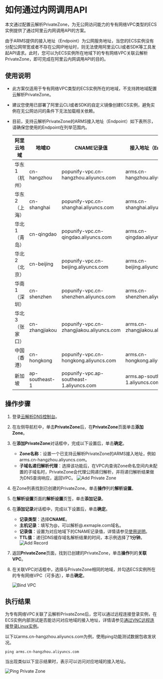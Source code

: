 # 如何通过内网调用API

本文通过配置云解析PrivateZone，为无公网访问能力的专有网络VPC类型的ECS实例提供了通过阿里云内网调用API的方案。

由于ARMS提供的接入地址（Endpoint）为公网服务地址，当您的ECS实例没有分配公网带宽或者不存在公网IP地址时，则无法使用阿里云CLI或者SDK等工具发起API请求。此时，您可以为ECS实例所在地域下的专有网络VPC关联云解析PrivateZone，即可完成在阿里云内网调用API的目的。

## 使用说明

-   此方案仅适用于专有网络VPC类型的ECS实例所在的地域，不支持跨地域配置云解析PrivateZone。
-   建议您使用已部署了阿里云CLI或者SDK的自定义镜像创建ECS实例，避免实例在无公网访问的条件下无法加载相关依赖。
-   目前，支持云解析PrivateZone的ARMS接入地址（Endpoint）如下表所示，请确保您使用的Endpoint在列举范围内。

    |阿里云地域|地域ID|CNAME记录值|接入地址（Endpoint）|
    |-----|----|--------|--------------|
    |华东1（杭州）|cn-hangzhou|popunify-vpc.cn-hangzhou.aliyuncs.com|arms.cn-hangzhou.aliyuncs.com|
    |华东2（上海）|cn-shanghai|popunify-vpc.cn-shanghai.aliyuncs.com|arms.cn-shanghai.aliyuncs.com|
    |华北1（青岛）|cn-qingdao|popunify-vpc.cn-qingdao.aliyuncs.com|arms.cn-qingdao.aliyuncs.com|
    |华北2（北京）|cn-beijing|popunify-vpc.cn-beijing.aliyuncs.com|arms.cn-beijing.aliyuncs.com|
    |华南1（深圳）|cn-shenzhen|popunify-vpc.cn-shenzhen.aliyuncs.com|arms.cn-shenzhen.aliyuncs.com|
    |华北3（张家口）|cn-zhangjiakou|popunify-vpc.cn-zhangjiakou.aliyuncs.com|arms.cn-zhangjiakou.aliyuncs.com|
    |中国（香港）|cn-hongkong|popunify-vpc.cn-hongkong.aliyuncs.com|arms.cn-hongkong.aliyuncs.com|
    |新加坡|ap-southeast-1|popunify-vpc.ap-southeast-1.aliyuncs.com|arms.ap-southeast-1.aliyuncs.com|


## 操作步骤

1.  登录[云解析DNS控制台](https://dns.console.aliyun.com/#/dns/domainList)。

2.  在左侧导航栏中，单击**PrivateZone**后，在**PrivateZone**页面单击**添加Zone**。

3.  在**添加PrivateZone**对话框中，完成以下设置后，单击**确定**。

    -   **Zone名称**：设置一个已支持云解析PrivateZone的ARMS接入地址，例如arms.cn-hangzhou.aliyuncs.com。
    -   **子域名递归解析代理**：选择该功能后，在VPC内查询Zone命名空间内未配置的子域名时，PrivateZone会代理公网递归解析，并将递归解析结果做为DNS查询响应，返回VPC。
    ![Add Private Zone](https://static-aliyun-doc.oss-accelerate.aliyuncs.com/assets/img/zh-CN/4674358061/p68391.png)

4.  在Zone列表找到已创建的PrivateZone，单击**操作**列的**解析设置**。

5.  在**解析设置**页面的**解析设置**页签，单击**添加记录**。

6.  在**添加记录**对话框中，完成以下设置后，单击**确定**。

    -   **记录类型**：选择**CNAME**。
    -   **主机记录**：填写为@，可以解析@.exmaple.com域名。
    -   **记录值**：设置为对应地域下的CNAME记录值，详情请参见[使用说明](#section_opq_9x8_52e)。
    -   **TTL值**：递归DNS缓存域名解析结果的时间，本示例选择了**1分钟**。
    ![Add Record](https://static-aliyun-doc.oss-accelerate.aliyuncs.com/assets/img/zh-CN/4674358061/p68396.png)

7.  返回**PrivateZone**页面，找到已创建的PrivateZone，单击**操作**列的**关联VPC**。

8.  在关联VPC对话框中，选择与PrivateZone相同的地域，并勾选ECS实例所在的专有网络VPC（可多选），单击**确定**。

    ![Bind VPC](https://static-aliyun-doc.oss-accelerate.aliyuncs.com/assets/img/zh-CN/4674358061/p68406.png)


## 执行结果

为专有网络VPC关联了云解析PrivateZone后，您可以通过远程连接登录实例，在ECS实例内部测试是否能访问对应地域的接入地址，详情请参见[通过VNC远程连接登录Linux实例](/intl.zh-CN/实例/连接实例/连接Linux实例/通过VNC远程连接登录Linux实例.md)。

以下以arms.cn-hangzhou.aliyuncs.com为例，使用ping功能测试数据包收发状况。

```
ping arms.cn-hangzhou.aliyuncs.com
```

当出现类似以下显示结果时，表示可以访问对应地域的接入地址。

![Ping Private Zone](https://static-aliyun-doc.oss-accelerate.aliyuncs.com/assets/img/zh-CN/4674358061/p68407.png)

